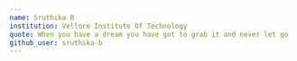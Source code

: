 ```yaml
---
name: Sruthika B
institution: Vellore Institute Of Technology
quote: When you have a dream you have got to grab it and never let go
github_user: sruthika-b
---
```

